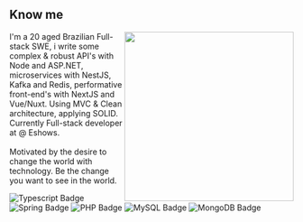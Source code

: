 ## Know me

<img  align="right" src="https://i.imgur.com/r5UrDvx.png" height="300">
<p>
	I'm a 20 aged Brazilian Full-stack SWE, i write some complex & robust API's with Node and ASP.NET, microservices with NestJS, Kafka and Redis, performative front-end's with NextJS and Vue/Nuxt. Using MVC & Clean architecture, applying SOLID. Currently Full-stack developer at @ Eshows.
	<br /><br />
	Motivated by the desire to change the world with technology. Be the change you want to see in the world.
</p>

![Typescript Badge](https://img.shields.io/badge/Typescript-1d1d1d?style=for-the-badge&logo=typescript&logoColor=d6bd6b)
![Spring Badge](https://img.shields.io/badge/spring-1d1d1d?style=for-the-badge&logo=spring&logoColor=d6bd6b)
![PHP Badge](https://img.shields.io/badge/PHP-1d1d1d?style=for-the-badge&logo=PHP&logoColor=d6bd6b)
![MySQL Badge](https://img.shields.io/badge/MySQL-1d1d1d?style=for-the-badge&logo=mysql&logoColor=d6bd6b)
![MongoDB Badge](https://img.shields.io/badge/MongoDB-1d1d1d?style=for-the-badge&logo=mongodb&logoColor=d6bd6b)
